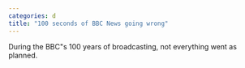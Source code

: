 ```yaml
---
categories: d
title: "100 seconds of BBC News going wrong"
---
```

During the BBC"s 100 years of broadcasting, not everything went as planned.